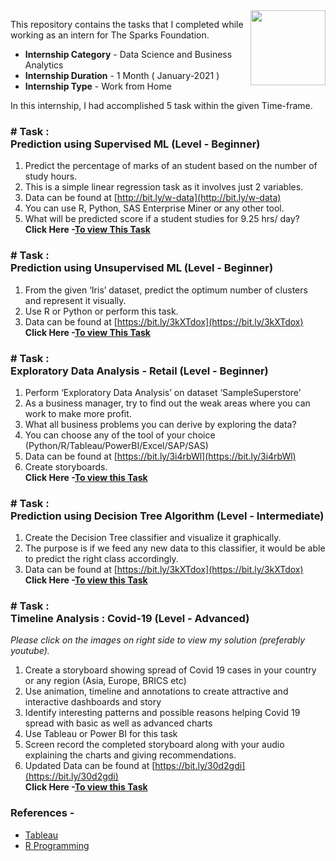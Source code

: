 <img align = right height = 120 width = 120 src = https://www.thesparksfoundationsingapore.org/images/logo_small.png>

This repository contains the tasks that I completed while working as an intern for The Sparks Foundation.
- **Internship Category** - Data Science and Business Analytics
- **Internship Duration** - 1 Month ( January-2021 )
- **Internship Type** - Work from Home

In this internship, I had accomplished 5 task within the given Time-frame.

### # Task : <br> Prediction using Supervised ML (Level - Beginner)
1. Predict the percentage of marks of an student based on the number of study hours.
1. This is a simple linear regression task as it involves just 2 variables.
1. Data can be found at [http://bit.ly/w-data](http://bit.ly/w-data)
1. You can use R, Python, SAS Enterprise Miner or any other tool.
1. What will be predicted score if a student studies for 9.25 hrs/ day?
<br>**Click Here -[To view This Task](https://github.com/akshatnigam/THE-SPARK-FOUNDATION/tree/main/Prediction%20using%20Supervised%20ML)**

### # Task : <br> Prediction using Unsupervised ML (Level - Beginner)
1. From the given ‘Iris’ dataset, predict the optimum number of clusters and represent it visually.
1. Use R or Python or perform this task.
1. Data can be found at [https://bit.ly/3kXTdox](https://bit.ly/3kXTdox)
<br>**Click Here -[To view This Task](https://github.com/akshatnigam/THE-SPARK-FOUNDATION/tree/main/Prediction%20using%20Unsupervised%20ML)**

### # Task : <br> Exploratory Data Analysis - Retail (Level - Beginner)
1. Perform ‘Exploratory Data Analysis’ on dataset ‘SampleSuperstore’
1. As a business manager, try to find out the weak areas where you can work to make more profit.
1. What all business problems you can derive by exploring the data?
1. You can choose any of the tool of your choice (Python/R/Tableau/PowerBI/Excel/SAP/SAS)
1. Data can be found at [https://bit.ly/3i4rbWl](https://bit.ly/3i4rbWl)
1. Create storyboards.
<br>**Click Here -[To view this Task](https://github.com/akshatnigam/THE-SPARK-FOUNDATION/tree/main/Exploratory%20Data%20Analysis%20-%20Retail)**


### # Task : <br> Prediction using Decision Tree Algorithm (Level - Intermediate)
1. Create the Decision Tree classifier and visualize it graphically. 
1. The purpose is if we feed any new data to this classifier, it would be able to predict the right class accordingly.
1. Data can be found at [https://bit.ly/3kXTdox](https://bit.ly/3kXTdox)
<br>**Click Here -[To view this Task](https://github.com/akshatnigam/THE-SPARK-FOUNDATION/tree/main/Prediction%20using%20Decision%20Tree%20Algorithm)**

### # Task : <br> Timeline Analysis : Covid-19 (Level - Advanced)
_Please click on the images on right side to view my solution (preferably youtube)._
1. Create a storyboard showing spread of Covid 19 cases in your country or any region (Asia, Europe, BRICS etc)
1. Use animation, timeline and annotations to create attractive and interactive dashboards and story
1. Identify interesting patterns and possible reasons helping Covid 19 spread with basic as well as advanced charts
1. Use Tableau or Power BI for this task
1. Screen record the completed storyboard along with your audio explaining the charts and giving recommendations.
1. Updated Data can be found at [https://bit.ly/30d2gdi](https://bit.ly/30d2gdi)
<br>**Click Here -[To view this Task](https://github.com/akshatnigam/THE-SPARK-FOUNDATION/tree/main/Timeline%20Analysis%20%20Covid-19)**

 ### References -
 - [Tableau](https://help.tableau.com/v2018.3/offline/en-us/tableau_desktop.pdf) 
 - [R Programming](https://cran.r-project.org/doc/manuals/r-release/R-intro.html)